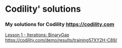 # Codility' solutions

### My solutions for Codility https://codility.com

[Lesson 1 - Iterations: BinaryGap](https://codility.com/programmers/lessons/1-iterations/binary_gap/) https://codility.com/demo/results/training57XY2H-C89/
